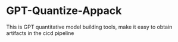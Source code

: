 # GPT-Quantize-Appack
This is GPT quantitative model building tools, make it easy to obtain artifacts in the cicd pipeline
